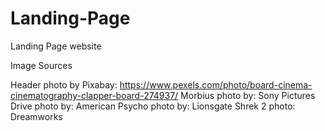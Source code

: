 # Landing-Page
Landing Page website


Image Sources

Header photo by Pixabay: https://www.pexels.com/photo/board-cinema-cinematography-clapper-board-274937/
Morbius photo by: Sony Pictures
Drive photo by:
American Psycho photo by: Lionsgate
Shrek 2 photo: Dreamworks